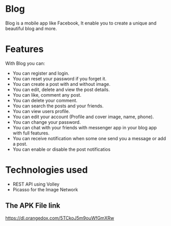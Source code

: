 # Blog
Blog is a mobile app like Facebook, It enable you to create a unique and beautiful blog and more.  

# Features
With Blog you can:

* You can register and login.
* You can reset your password if you forget it.
* You can create a post with and without image.
* You can edit, delete and view the post details.
* You can like, comment any post.
* You can delete your comment.
* You can search the posts and your friends.
* You can view users profile.
* You can edit your account (Profile and cover image, name, phone).
* You can change your password.
* You can chat with your friends with messenger app in your blog app with full features.
* You can receive notification when some one send you a message or add a post.
* You can enable or disable the post notificatios 

# Technologies used

* REST API using Volley
* Picasso for the Image Network

## The APK File link
https://dl.orangedox.com/5TCkoJ5m9ouWfGmXRw


